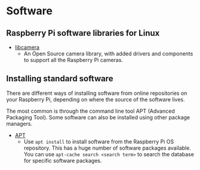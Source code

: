 # Software

## Raspberry Pi software libraries for Linux

 - [libcamera](libcamera/README.md)
    - An Open Source camera library, with added drivers and components to support all the Raspberry Pi cameras.
    

## Installing standard software

There are different ways of installing software from online repositories on your Raspberry Pi, depending on where the source of the software lives.

The most common is through the command line tool APT (Advanced Packaging Tool). Some software can also be installed using other package managers.

- [APT](apt.md)
    - Use `apt install` to install software from the Raspberry Pi OS repository. This has a huge number of software packages available. You can use `apt-cache search <search term>` to search the database for specific software packages. 
